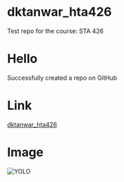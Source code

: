 # dktanwar_hta426
Test repo for the course: STA 426


# Hello

Successfully created a repo on GitHub

# Link

[dktanwar_hta426](https://github.com/dktanwar/dktanwar_hta426)

# Image

![YOLO](https://www.biostat.wisc.edu/~kbroman/pictures/moustache.jpg)

